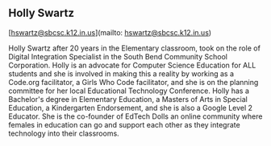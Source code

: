 ## Holly Swartz

[hswartz@sbcsc.k12.in.us](mailto: hswartz@sbcsc.k12.in.us)

Holly Swartz after 20 years in the Elementary classroom, took on the role of Digital Integration Specialist in the South Bend Community School Corporation. Holly is an advocate for Computer Science Education for ALL students and she is involved in making this a reality by working as a Code.org facilitator, a Girls Who Code facilitator, and she is on the planning committee for her local Educational Technology Conference. Holly has a Bachelor's degree in Elementary Education, a Masters of Arts in Special Education, a Kindergarten Endorsement, and she is also a Google Level 2 Educator. She is the co-founder of EdTech Dolls an online community where females in education can go and support each other as they integrate technology into their classrooms.
